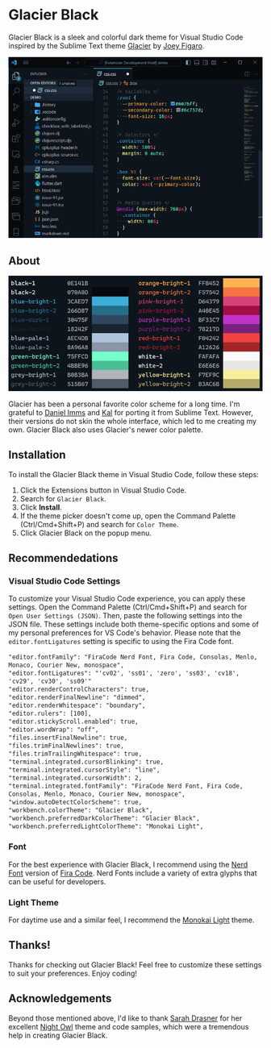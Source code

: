 # Glacier Black

Glacier Black is a sleek and colorful dark theme for Visual Studio Code inspired by the Sublime Text theme [Glacier](https://github.com/shovelandsandbox/glacier-theme) by [Joey Figaro](https://github.com/joeyfigaro).

![Glacier Black](images/screenshot.png)

## About

![Color Palette](images/color-palette.png)

Glacier has been a personal favorite color scheme for a long time. I'm grateful to [Daniel Imms](https://marketplace.visualstudio.com/items?itemName=Tyriar.theme-glacier) and [Kal](https://marketplace.visualstudio.com/items?itemName=Kal.theme-glacier) for porting it from Sublime Text. However, their versions do not skin the whole interface, which led to me creating my own. Glacier Black also uses Glacier's newer color palette.

## Installation

To install the Glacier Black theme in Visual Studio Code, follow these steps:

1.  Click the Extensions button in Visual Studio Code.
2.  Search for `Glacier Black`.
3.  Click **Install**.
4.  If the theme picker doesn't come up, open the Command Palette (Ctrl/Cmd+Shift+P) and search for `Color Theme`.
5.  Click Glacier Black on the popup menu.

## Recommendedations

### Visual Studio Code Settings

To customize your Visual Studio Code experience, you can apply these settings. Open the Command Palette (Ctrl/Cmd+Shift+P) and search for `Open User Settings (JSON)`. Then, paste the following settings into the JSON file. These settings include both theme-specific options and some of my personal preferences for VS Code's behavior. Please note that the `editor.fontLigatures` setting is specific to using the Fira Code font.

```
"editor.fontFamily": "FiraCode Nerd Font, Fira Code, Consolas, Menlo, Monaco, Courier New, monospace",
"editor.fontLigatures": "'cv02', 'ss01', 'zero', 'ss03', 'cv18', 'cv29', 'cv30', 'ss09'"
"editor.renderControlCharacters": true,
"editor.renderFinalNewline": "dimmed",
"editor.renderWhitespace": "boundary",
"editor.rulers": [100],
"editor.stickyScroll.enabled": true,
"editor.wordWrap": "off",
"files.insertFinalNewline": true,
"files.trimFinalNewlines": true,
"files.trimTrailingWhitespace": true,
"terminal.integrated.cursorBlinking": true,
"terminal.integrated.cursorStyle": "line",
"terminal.integrated.cursorWidth": 2,
"terminal.integrated.fontFamily": "FiraCode Nerd Font, Fira Code, Consolas, Menlo, Monaco, Courier New, monospace",
"window.autoDetectColorScheme": true,
"workbench.colorTheme": "Glacier Black",
"workbench.preferredDarkColorTheme": "Glacier Black",
"workbench.preferredLightColorTheme": "Monokai Light",
```

### Font

For the best experience with Glacier Black, I recommend using the [Nerd Font](https://github.com/ryanoasis/nerd-fonts) version of [Fira Code](https://github.com/tonsky/FiraCode). Nerd Fonts include a variety of extra glyphs that can be useful for developers.

### Light Theme

For daytime use and a similar feel, I recommend the [Monokai Light](https://marketplace.visualstudio.com/items?itemName=anoff.theme-monokai-light) theme.

## Thanks!

Thanks for checking out Glacier Black! Feel free to customize these settings to suit your preferences. Enjoy coding!

## Acknowledgements

Beyond those mentioned above, I'd like to thank [Sarah Drasner](https://github.com/sdras) for her excellent [Night Owl](https://github.com/sdras/night-owl-vscode-theme) theme and code samples, which were a tremendous help in creating Glacier Black.
